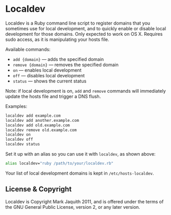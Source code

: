 # Localdev

Localdev is a Ruby command line script to register domains that you sometimes use for local development, and to quickly enable or disable local development for those domains. Only expected to work on OS X. Requires sudo access, as it is manipulating your hosts file.

Available commands:

* `add {domain}` — adds the specified domain
* `remove {domain}` — removes the specified domain
* `on` — enables local development
* `off` — disables local development
* `status` — shows the current status

Note: if local development is on, `add` and `remove` commands will immediately update the hosts file and trigger a DNS flush.

Examples:

```bash
localdev add example.com
localdev add another.example.com
localdev add old.example.com
localdev remove old.example.com
localdev on
localdev off
localdev status
````

Set it up with an alias so you can use it with `localdev`, as shown above:

```bash
alias localdev="ruby /path/to/your/localdev.rb"
```

Your list of local development domains is kept in `/etc/hosts-localdev`.

## License & Copyright

Localdev is Copyright Mark Jaquith 2011, and is offered under the terms of the GNU General Public License, version 2, or any later version.